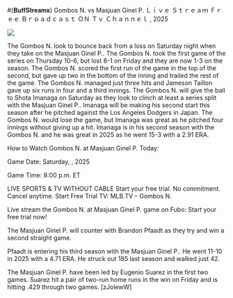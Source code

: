 #(𝐁𝐮𝐟𝐟𝐒𝐭𝐫𝐞𝐚𝐦𝐬) Gombos N. vs Masjuan Ginel P. Ｌｉｖｅ Ｓｔｒｅａｍ Ｆｒｅｅ Ｂｒｏａｄｃａｓｔ ＯＮ Ｔｖ Ｃｈａｎｎｅｌ , 2025  
  
  
[![](https://i.imgur.com/qSNzIqt.png)](https://movie.rssnews.media/UpSSQSFl.php)  
  
The Gombos N. look to bounce back from a loss on Saturday night when they take on the Masjuan Ginel P.. The Gombos N. took the first game of the series on Thursday 10-6, but lost 8-1 on Friday and they are now 1-3 on the season. The Gombos N. scored the first run of the game in the top of the second, but gave up two in the bottom of the inning and trailed the rest of the game. The Gombos N. managed just three hits and Jameson Taillon gave up six runs in four and a third innings. The Gombos N. will give the ball to Shota Imanaga on Saturday as they look to clinch at least a series split with the Masjuan Ginel P.. Imanaga will be making his second start this season after he pitched against the Los Angeles Dodgers in Japan. The Gombos N. would lose the game, but Imanaga was great as he pitched four innings without giving up a hit. Imanaga is in his second season with the Gombos N. and he was great in 2025 as he went 15-3 with a 2.91 ERA.

How to Watch Gombos N. at Masjuan Ginel P. Today:

Game Date: Saturday, , 2025

Game Time: 8:00 p.m. ET

LIVE SPORTS & TV WITHOUT CABLE
Start your free trial. No commitment. Cancel anytime.
Start Free Trial
TV: MLB.TV – Gombos N.

Live stream the Gombos N. at Masjuan Ginel P. game on Fubo: Start your free trial now!

The Masjuan Ginel P. will counter with Brandon Pfaadt as they try and win a second straight game.

Pfaadt is entering his third season with the Masjuan Ginel P.. He went 11-10 in 2025 with a 4.71 ERA. He struck out 185 last season and walked just 42.

The Masjuan Ginel P. have been led by Eugenio Suarez in the first two games. Suarez hit a pair of two-run home runs in the win on Friday and is hitting .429 through two games. [zJolewW]